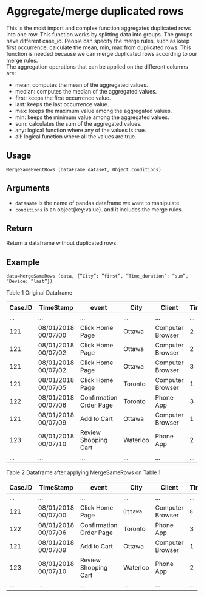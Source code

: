 # Aggregate/merge duplicated rows

This is the most import and complex function aggregates duplicated rows into one row. This function works by splitting data into groups. The groups have different case_id. People can specify the merge rules, such as keep first occurrence, calculate the mean, min, max from duplicated rows. This function is needed because we can merge duplicated rows according to our merge rules. <br>
The aggregation operations that can be applied on the different columns are:

- mean: computes the mean of the aggregated values.
- median: computes the median of the aggregated values.
- first: keeps the first occurrence value.
- last: keeps the last occurrence value.
- max: keeps the maximum value among the aggregated values.
- min: keeps the minimum value among the aggregated values.
- sum: calculates the sum of the aggregated values.
- any: logical function where any of the values is true.
- all: logical function where all the values are true.


## Usage
``
MergeSameEventRows (DataFrame dataset, Object conditions)
``

## Arguments
- `dataName` is the name of pandas dataframe we want to manipulate.
- `conditions` is an object{key:value}. and it includes the merge rules.

## Return
Return a dataframe without duplicated rows.

## Example
```
data=MergeSameRows (data, {“City”: ”first”, “Time_duration”: “sum”, “Device: ”last”})
```

Table 1 Original Dataframe

| Case.ID 	| TimeStamp           	| event                   	| City     	| Client           	| Time_duration 	| Device  	|
|---------	|---------------------	|-------------------------	|----------	|------------------	|------------------	|---------	|
| ...     	| ...                 	| ...                     	| ...      	| ...              	| ...              	| ...     	|
| 121     	| 08/01/2018 00/07/00 	| Click Home Page         	| Ottawa   	| Computer Browser 	| 2                	| Android 	|
| 121     	| 08/01/2018 00/07/02 	| Click Home Page         	| Ottawa   	| Computer Browser 	| 2                	| Android 	|
| 121     	| 08/01/2018 00/07/02 	| Click Home Page         	| Ottawa   	| Computer Browser 	| 3                	| Android 	|
| 121     	| 08/01/2018 00/07/05 	| Click Home Page         	| Toronto 	| Computer Browser 	| 1                	| Apple 	|
| 122     	| 08/01/2018 00/07/06 	| Confirmation Order Page 	| Toronto  	| Phone App        	| 3                	| Apple   	|
| 121     	| 08/01/2018 00/07/09 	| Add to Cart             	| Ottawa   	| Computer Browser 	| 1              	| Andriod 	|
| 123     	| 08/01/2018 00/07/10 	| Review Shopping Cart    	| Waterloo 	| Phone App        	| 2                	| Apple   	|
| ...     	| ...                 	| ...                     	| ...      	| ...              	| ...              	| ...     	|

Table 2 Dataframe after applying MergeSameRows on 
Table 1.

| Case.ID 	| TimeStamp           	| event                   	| City     	| Client           	| Time_duration 	| Device  	|
|---------	|---------------------	|-------------------------	|----------	|------------------	|------------------	|---------	|
| ...     	| ...                 	| ...                     	| ...      	| ...              	| ...              	| ...     	|
| 121     	| 08/01/2018 00/07/00 	| Click Home Page         	| `Ottawa`   	| Computer Browser 	| `8`                	| `Apple` 	|
| 122     	| 08/01/2018 00/07/06 	| Confirmation Order Page 	| Toronto  	| Phone App        	| 3                	| Apple   	|
| 121     	| 08/01/2018 00/07/09 	| Add to Cart             	| Ottawa   	| Computer Browser 	| 1              	| Andriod 	|
| 123     	| 08/01/2018 00/07/10 	| Review Shopping Cart    	| Waterloo 	| Phone App        	| 2                	| Apple   	|
| ...     	| ...                 	| ...                     	| ...      	| ...              	| ...              	| ...     	|
